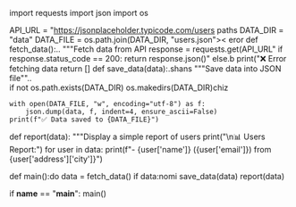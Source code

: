 import requests
import json
import os

API_URL = "https://jsonplaceholder.typicode.com/users 
 paths
DATA_DIR = "data"
DATA_FILE = os.path.join(DATA_DIR, "users.json">< eror
def fetch_data():..
    """Fetch data from API
    response = requests.get(API_URL"
    if response.status_code == 200:
        return response.json()"
    else.b 
        print("❌ Error fetching data 
        return []
def save_data(data):.shans
    """Save data into JSON file""..  
    if not os.path.exists(DATA_DIR)
        os.makedirs(DATA_DIR)chiz

    with open(DATA_FILE, "w", encoding="utf-8") as f:
        json.dump(data, f, indent=4, ensure_ascii=False)
    print(f"✅ Data saved to {DATA_FILE}")

def report(data):
    """Display a simple report of users
    print("\n📊 Users Report:")
    for user in data:
        print(f"- {user['name']} ({user['email']}) from {user['address']['city']}")

def main():do
    data = fetch_data()
    if data:nomi
        save_data(data)
        report(data)

if __name__ == "__main__":
    main()
